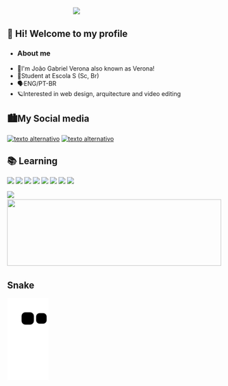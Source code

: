 <img align="right" width="350px" style="margin-top:-20px" src="https://i.imgur.com/XlYgIRM.png">

## 👋 Hi! Welcome to my profile
 
- ### About me
- 🥱I'm João Gabriel Verona also known as Verona!
- 🔭Student at Escola S (Sc, Br)
- 🗣️ENG/PT-BR
- 🪐Interested in web design, arquitecture and video editing

## 🏙️My Social media
[![texto alternativo](https://i.imgur.com/u9VnLwi.png)](http://www.twitter.com/JaoVerona) [![texto alternativo](https://i.imgur.com/aGq8LyZ.png)](http://instagram.com/JaoVerona/) 

## 📚 Learning 
<img src="https://cdn.jsdelivr.net/gh/devicons/devicon/icons/premierepro/premierepro-original.svg" width=50 /> <img src="https://upload.wikimedia.org/wikipedia/commons/2/20/Photoshop_CC_icon.png" width=51 /> <img src="https://cdn.jsdelivr.net/gh/devicons/devicon/icons/aftereffects/aftereffects-original.svg" width=50 />   <img src="https://cdn.jsdelivr.net/gh/devicons/devicon/icons/canva/canva-original.svg" width=50 />   <img src="https://cdn.jsdelivr.net/gh/devicons/devicon/icons/java/java-plain.svg" width=50 /> <img src="https://cdn.jsdelivr.net/gh/devicons/devicon/icons/git/git-original.svg" width=50/> <img src="https://cdn.icon-icons.com/icons2/2429/PNG/512/github_logo_icon_147285.png" width=50 /> <img src="https://cdn.jsdelivr.net/gh/devicons/devicon/icons/figma/figma-original.svg" width=50/>



<img height="154em" src="https://github-readme-stats-eight-theta.vercel.app/api?username=1Verona&show_icons=true&theme=algolia&include_all_commits=true&count_private=true"/> <img height="155em" width="500em" src="https://github-readme-stats.vercel.app/api/pin/?username=1Verona&repo=PortfolioTi&theme=algolia"/> 
## Snake
![snake gif](https://github.com/1Verona/1Verona/blob/output/github-contribution-grid-snake.svg)
